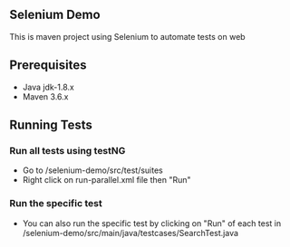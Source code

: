 ## Selenium Demo

This is maven project using Selenium to automate tests on web

## Prerequisites

* Java jdk-1.8.x
* Maven 3.6.x

## Running Tests
 
### Run all tests using testNG
* Go to /selenium-demo/src/test/suites
* Right click on run-parallel.xml file then "Run"

### Run the specific test 
* You can also run the specific test by clicking on "Run" of each test in /selenium-demo/src/main/java/testcases/SearchTest.java